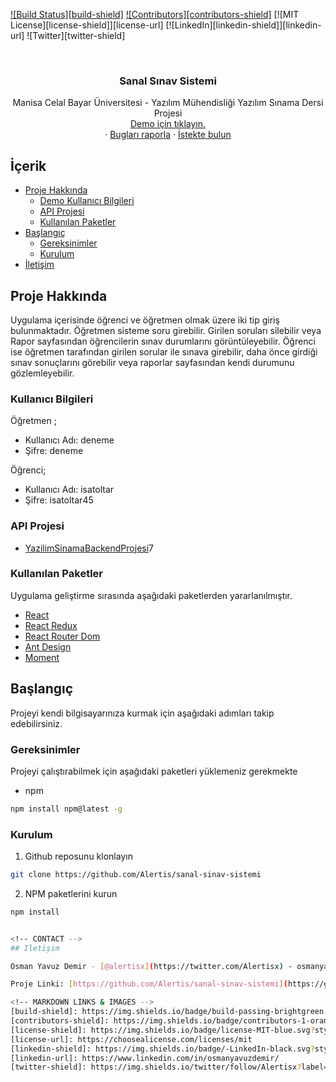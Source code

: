 <!-- PROJECT SHIELDS -->
[![Build Status][build-shield]]()
[![Contributors][contributors-shield]]()
[![MIT License][license-shield]][license-url]
[![LinkedIn][linkedin-shield]][linkedin-url]
![Twitter][twitter-shield]




<!-- PROJECT LOGO -->
<br />
<p align="center">
  <a href="https://github.com/Alertis/kodiainternproject">
    <h3></h3>
  </a>

  <h3 align="center">Sanal Sınav Sistemi</h3>

  <p align="center">
    Manisa Celal Bayar Üniversitesi - Yazılım Mühendisliği Yazılım Sınama Dersi Projesi
    <br />
    <a href="https://agitated-mcnulty-e705c3.netlify.com"> Demo için tıklayın.</a>
    <br />
    ·
    <a href="https://github.com/Alertis/sanal-sinav-sistemi/issues">Bugları raporla</a>
    ·
    <a href="https://github.com/Alertis/sanal-sinav-sistemi/issues">İstekte bulun</a>
  </p>
</p>


<!-- TABLE OF CONTENTS -->
## İçerik

* [Proje Hakkında](#proje-hakkında)
  * [Demo Kullanıcı Bilgileri](#kullanıcı-bilgileri)
  * [API Projesi](#kullanıcı-bilgileri)
  * [Kullanılan Paketler](#api-projesi)
* [Başlangıç](#başlangıç)
  * [Gereksinimler](#gereksinimler)
  * [Kurulum](#kurulum)
* [İletişim](#iletişim)

## Proje Hakkında

Uygulama içerisinde öğrenci ve öğretmen olmak üzere iki tip giriş bulunmaktadır. Öğretmen sisteme soru girebilir. Girilen soruları silebilir veya Rapor sayfasından öğrencilerin sınav durumlarını görüntüleyebilir. Öğrenci ise öğretmen tarafından girilen sorular ile sınava girebilir, daha önce girdiği sınav sonuçlarını görebilir veya raporlar sayfasından kendi durumunu gözlemleyebilir.

### Kullanıcı Bilgileri
Öğretmen ;
* Kullanıcı Adı: deneme
* Şifre: deneme

Öğrenci; 
* Kullanıcı Adı: isatoltar
* Şifre: isatoltar45

### API Projesi
* [YazilimSinamaBackendProjesi](https://github.com/toltarisa/YazilimSinamaBackendProjesi)7

### Kullanılan Paketler
Uygulama geliştirme sırasında aşağıdaki paketlerden yararlanılmıştır.
* [React](https://reactjs.org/)
* [React Redux](https://redux.js.org/basics/usage-with-react)
* [React Router Dom](https://www.npmjs.com/package/react-router-dom)
* [Ant Design](https://ant.design/docs/react/introduce)
* [Moment](https://www.npmjs.com/package/moment)



<!-- GETTING STARTED -->
## Başlangıç

Projeyi kendi bilgisayarınıza kurmak için aşağıdaki adımları takip edebilirsiniz.

### Gereksinimler

Projeyi çalıştırabilmek için aşağıdaki paketleri yüklemeniz gerekmekte
* npm
```sh
npm install npm@latest -g
```


### Kurulum

1. Github reposunu klonlayın
```sh
git clone https://github.com/Alertis/sanal-sinav-sistemi
```
2. NPM paketlerini kurun
```sh
npm install


<!-- CONTACT -->
## Iletişim

Osman Yavuz Demir - [@alertisx](https://twitter.com/Alertisx) - osmanyavuzdemir96@gmail.com

Proje Linki: [https://github.com/Alertis/sanal-sinav-sistemi](https://github.com/Alertis/sanal-sinav-sistemi)

<!-- MARKDOWN LINKS & IMAGES -->
[build-shield]: https://img.shields.io/badge/build-passing-brightgreen.svg?style=flat-square
[contributors-shield]: https://img.shields.io/badge/contributors-1-orange.svg?style=flat-square
[license-shield]: https://img.shields.io/badge/license-MIT-blue.svg?style=flat-square
[license-url]: https://choosealicense.com/licenses/mit
[linkedin-shield]: https://img.shields.io/badge/-LinkedIn-black.svg?style=flat-square&logo=linkedin&colorB=555
[linkedin-url]: https://www.linkedin.com/in/osmanyavuzdemir/
[twitter-shield]: https://img.shields.io/twitter/follow/Alertisx?label=Twitter&style=social
